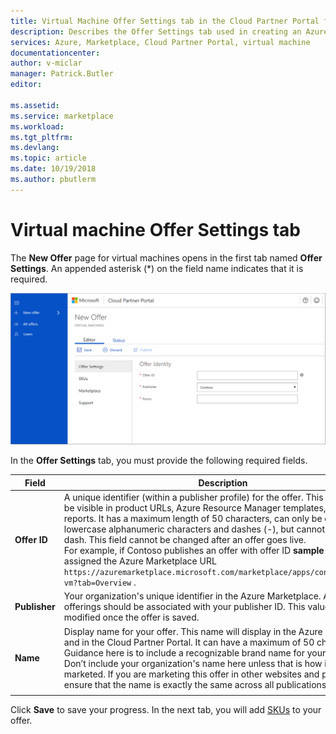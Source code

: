 ```yaml
---
title: Virtual Machine Offer Settings tab in the Cloud Partner Portal for Azure Marketplace | Microsoft Docs
description: Describes the Offer Settings tab used in creating an Azure Marketplace VM offer.
services: Azure, Marketplace, Cloud Partner Portal, virtual machine
documentationcenter:
author: v-miclar
manager: Patrick.Butler  
editor:

ms.assetid: 
ms.service: marketplace
ms.workload: 
ms.tgt_pltfrm: 
ms.devlang: 
ms.topic: article
ms.date: 10/19/2018
ms.author: pbutlerm
---
```


# Virtual machine Offer Settings tab

The **New Offer** page for virtual machines opens in the first tab named **Offer Settings**.  An appended asterisk (*) on the field name indicates that it is required. 

![New Offer page for virtual machines](./media/publishvm_004.png)

In the **Offer Settings** tab, you must provide the following required fields.

|  **Field**       |     **Description**                                                          |
|  ---------       |     ---------------                                                          |
| **Offer ID**       | A unique identifier (within a publisher profile) for the offer. This identifier will be visible in product URLs, Azure Resource Manager templates, and billing reports. It has a maximum length of 50 characters, can only be composed of lowercase alphanumeric characters and dashes (-), but cannot end in a dash. This field cannot be changed after an offer goes live. <br> For example, if Contoso publishes an offer with offer ID **sample-vm**, it is assigned the Azure Marketplace URL `https://azuremarketplace.microsoft.com/marketplace/apps/contoso.sample-vm?tab=Overview` . |
| **Publisher**     | Your organization's unique identifier in the Azure Marketplace. All your offerings should be associated with your publisher ID. This value cannot be modified once the offer is saved. |
| **Name**          | Display name for your offer. This name will display in the Azure Marketplace and in the Cloud Partner Portal. It can have a maximum of 50 characters. Guidance here is to include a recognizable brand name for your product. Don’t include your organization's name here unless that is how it is marketed. If you are marketing this offer in other websites and publications, ensure that the name is exactly the same across all publications. |
|  |  |
 
Click **Save** to save your progress. In the next tab, you will add [SKUs](./cpp-skus-tab.md) to your offer.
